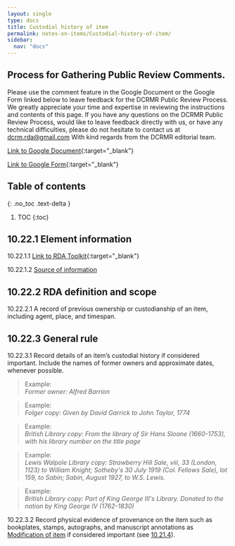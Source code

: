 ```yaml
---
layout: single
type: docs
title: Custodial history of item
permalink: notes-on-items/Custodial-history-of-item/
sidebar:
  nav: "docs"
---
```


## Process for Gathering Public Review Comments.
Please use the comment feature in the Google Document or the Google Form linked below to leave feedback for the DCRMR Public Review Process.  We greatly appreciate your time and expertise in reviewing the instructions and contents of this page.  If you have any questions on the DCRMR Public Review Process, would like to leave feedback directly with us, or have any technical difficulties, please do not hesitate to contact us at dcrm.rda@gmail.com  With kind regards from the DCRMR editorial team.

[Link to Google Document](https://docs.google.com/document/d/1oDh0kBldgYEUXA5kny4WIbsS1RYTJmECM-vIVMYH-6w/edit){:target="_blank"}

[Link to Google Form](https://docs.google.com/forms/d/e/1FAIpQLSdNtJkbY1mngdTcvCoB7zZcpaIuuKHvlbyiidP-QunDy14VcQ/viewform){:target="_blank"}

## Table of contents
{: .no_toc .text-delta }

1. TOC
{:toc}

## 10.22.1 Element information

<a name="10.22.1.1">10.22.1.1</a> [Link to RDA Toolkit](https://beta.rdatoolkit.org/Content?externalId=en-US_ala-bacfb41d-9379-3b1c-bf1a-c0cb428b63f4){:target="_blank"}

<a name="10.22.1.2">10.22.1.2</a> [Source of information](/DCRMR/note-on-items/)

## 10.22.2 RDA definition and scope

<a name="10.22.2.1">10.22.2.1</a> A record of previous ownership or custodianship of an item, including agent, place, and timespan.

## 10.22.3 General rule

<a name="10.22.3.1">10.22.3.1</a> Record details of an item’s custodial history if considered important. Include the names of former owners and approximate dates, whenever possible.

>Example:  
><CITE>Former owner: Alfred Barrion</CITE>

>Example:  
><CITE>Folger copy: Given by David Garrick to John Taylor, 1774</CITE>

>Example:  
><CITE>British Library copy: From the library of Sir Hans Sloane (1660-1753), with his library number on the title page</CITE>

>Example:  
><CITE>Lewis Walpole Library copy: Strawberry Hill Sale, viii, 33 (London, 1123) to William Knight; Sotheby's 30 July 1919 (Col. Fellows Sale), lot 159, to Sabin; Sabin, August 1927, to W.S. Lewis. </CITE>

>Example:  
><CITE>British Library copy: Part of King George III's Library. Donated to the nation by King George IV (1762-1830)</CITE>

<a name="10.22.3.2">10.22.3.2</a> Record physical evidence of provenance on the item such as bookplates, stamps, autographs, and manuscript annotations as [Modification of item](/DCRMR/notes-on-items/Modification-of-item/) if considered important (see [10.21.4](/DCRMR/notes-on-items/Modification-of-item/#10214-provenance-evidence)).